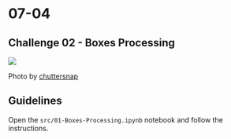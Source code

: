 # 07-04

## Challenge 02 - Boxes Processing

![](https://images.unsplash.com/photo-1513672494107-cd9d848a383e?ixlib=rb-1.2.1&auto=format&fit=crop&w=1050&q=80)

Photo by [chuttersnap](https://unsplash.com/photos/fyaTq-fIlro)

## Guidelines

Open the `src/01-Boxes-Processing.ipynb` notebook and follow the instructions.
